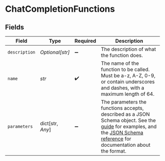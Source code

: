 # ChatCompletionFunctions


## Fields

| Field                                                                                                                                                                                                                                                             | Type                                                                                                                                                                                                                                                              | Required                                                                                                                                                                                                                                                          | Description                                                                                                                                                                                                                                                       |
| ----------------------------------------------------------------------------------------------------------------------------------------------------------------------------------------------------------------------------------------------------------------- | ----------------------------------------------------------------------------------------------------------------------------------------------------------------------------------------------------------------------------------------------------------------- | ----------------------------------------------------------------------------------------------------------------------------------------------------------------------------------------------------------------------------------------------------------------- | ----------------------------------------------------------------------------------------------------------------------------------------------------------------------------------------------------------------------------------------------------------------- |
| `description`                                                                                                                                                                                                                                                     | *Optional[str]*                                                                                                                                                                                                                                                   | :heavy_minus_sign:                                                                                                                                                                                                                                                | The description of what the function does.                                                                                                                                                                                                                        |
| `name`                                                                                                                                                                                                                                                            | *str*                                                                                                                                                                                                                                                             | :heavy_check_mark:                                                                                                                                                                                                                                                | The name of the function to be called. Must be a-z, A-Z, 0-9, or contain underscores and dashes, with a maximum length of 64.                                                                                                                                     |
| `parameters`                                                                                                                                                                                                                                                      | dict[str, *Any*]                                                                                                                                                                                                                                                  | :heavy_minus_sign:                                                                                                                                                                                                                                                | The parameters the functions accepts, described as a JSON Schema object. See the [guide](/docs/guides/gpt/function-calling) for examples, and the [JSON Schema reference](https://json-schema.org/understanding-json-schema/) for documentation about the format. |